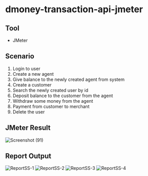 # dmoney-transaction-api-jmeter
## Tool
- JMeter
## Scenario
1. Login to user
2. Create a new agent
3. Give balance to the newly created agent from system
4. Create a customer
5. Search the newly created user by id
6. Deposit balance to the customer from the agent
7. Withdraw some money from the agent
8. Payment from customer to merchant
9. Delete the user
## JMeter Result
![Screenshot (91)](https://github.com/Afifa-Tazremin-Oishi/dmoney-transaction-api-jmeter/assets/84584193/c995a520-9131-4c2e-ba4b-21b396a5ee1e)
## Report Output
![ReportSS-1](https://github.com/Afifa-Tazremin-Oishi/dmoney-transaction-api-jmeter/assets/84584193/a6cbfc08-ee8b-412a-8689-160be832c7c5)
![ReportSS-2](https://github.com/Afifa-Tazremin-Oishi/dmoney-transaction-api-jmeter/assets/84584193/9fb1fa8d-9465-4f19-9e49-776ea556ac52)
![ReportSS-3](https://github.com/Afifa-Tazremin-Oishi/dmoney-transaction-api-jmeter/assets/84584193/7033d5bb-7592-4f82-b406-1e0515a4ce77)
![ReportSS-4](https://github.com/Afifa-Tazremin-Oishi/dmoney-transaction-api-jmeter/assets/84584193/d1e57c1c-479d-4be7-a04a-34fc7f448e40)
